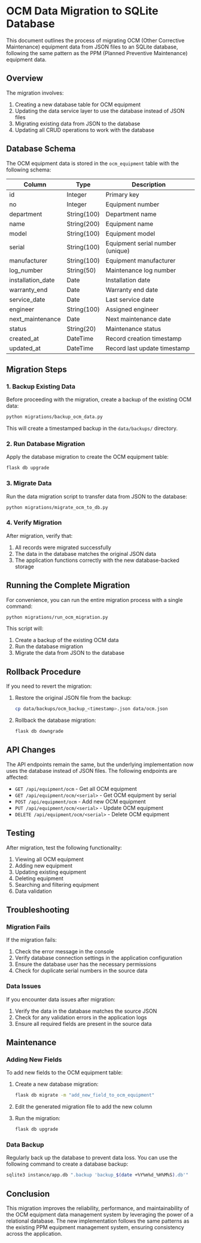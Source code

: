 # OCM Data Migration to SQLite Database

This document outlines the process of migrating OCM (Other Corrective Maintenance) equipment data from JSON files to an SQLite database, following the same pattern as the PPM (Planned Preventive Maintenance) equipment data.

## Overview

The migration involves:
1. Creating a new database table for OCM equipment
2. Updating the data service layer to use the database instead of JSON files
3. Migrating existing data from JSON to the database
4. Updating all CRUD operations to work with the database

## Database Schema

The OCM equipment data is stored in the `ocm_equipment` table with the following schema:

| Column | Type | Description |
|--------|------|-------------|
| id | Integer | Primary key |
| no | Integer | Equipment number |
| department | String(100) | Department name |
| name | String(200) | Equipment name |
| model | String(100) | Equipment model |
| serial | String(100) | Equipment serial number (unique) |
| manufacturer | String(100) | Equipment manufacturer |
| log_number | String(50) | Maintenance log number |
| installation_date | Date | Installation date |
| warranty_end | Date | Warranty end date |
| service_date | Date | Last service date |
| engineer | String(100) | Assigned engineer |
| next_maintenance | Date | Next maintenance date |
| status | String(20) | Maintenance status |
| created_at | DateTime | Record creation timestamp |
| updated_at | DateTime | Record last update timestamp |

## Migration Steps

### 1. Backup Existing Data

Before proceeding with the migration, create a backup of the existing OCM data:

```bash
python migrations/backup_ocm_data.py
```

This will create a timestamped backup in the `data/backups/` directory.

### 2. Run Database Migration

Apply the database migration to create the OCM equipment table:

```bash
flask db upgrade
```

### 3. Migrate Data

Run the data migration script to transfer data from JSON to the database:

```bash
python migrations/migrate_ocm_to_db.py
```

### 4. Verify Migration

After migration, verify that:
1. All records were migrated successfully
2. The data in the database matches the original JSON data
3. The application functions correctly with the new database-backed storage

## Running the Complete Migration

For convenience, you can run the entire migration process with a single command:

```bash
python migrations/run_ocm_migration.py
```

This script will:
1. Create a backup of the existing OCM data
2. Run the database migration
3. Migrate the data from JSON to the database

## Rollback Procedure

If you need to revert the migration:

1. Restore the original JSON file from the backup:
   ```bash
   cp data/backups/ocm_backup_<timestamp>.json data/ocm.json
   ```

2. Rollback the database migration:
   ```bash
   flask db downgrade
   ```

## API Changes

The API endpoints remain the same, but the underlying implementation now uses the database instead of JSON files. The following endpoints are affected:

- `GET /api/equipment/ocm` - Get all OCM equipment
- `GET /api/equipment/ocm/<serial>` - Get OCM equipment by serial
- `POST /api/equipment/ocm` - Add new OCM equipment
- `PUT /api/equipment/ocm/<serial>` - Update OCM equipment
- `DELETE /api/equipment/ocm/<serial>` - Delete OCM equipment

## Testing

After migration, test the following functionality:

1. Viewing all OCM equipment
2. Adding new equipment
3. Updating existing equipment
4. Deleting equipment
5. Searching and filtering equipment
6. Data validation

## Troubleshooting

### Migration Fails

If the migration fails:

1. Check the error message in the console
2. Verify database connection settings in the application configuration
3. Ensure the database user has the necessary permissions
4. Check for duplicate serial numbers in the source data

### Data Issues

If you encounter data issues after migration:

1. Verify the data in the database matches the source JSON
2. Check for any validation errors in the application logs
3. Ensure all required fields are present in the source data

## Maintenance

### Adding New Fields

To add new fields to the OCM equipment table:

1. Create a new database migration:
   ```bash
   flask db migrate -m "add_new_field_to_ocm_equipment"
   ```

2. Edit the generated migration file to add the new column
3. Run the migration:
   ```bash
   flask db upgrade
   ```

### Data Backup

Regularly back up the database to prevent data loss. You can use the following command to create a database backup:

```bash
sqlite3 instance/app.db ".backup 'backup_$(date +%Y%m%d_%H%M%S).db'"
```

## Conclusion

This migration improves the reliability, performance, and maintainability of the OCM equipment data management system by leveraging the power of a relational database. The new implementation follows the same patterns as the existing PPM equipment management system, ensuring consistency across the application.
